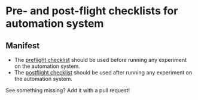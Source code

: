 # Pre- and post-flight checklists for automation system

## Manifest
* The [preflight checklist](https://github.com/choderalab/lab-protocols/blob/master/automation-checklists/automation-preflight.md) should be used before running any experiment on the automation system.
* The [postflight checklist](https://github.com/choderalab/lab-protocols/blob/master/automation-checklists/automation-postflight.md) should be used after running any experiment on the automation system.

See something missing? Add it with a pull request!
